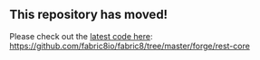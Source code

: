 ## This repository has moved!

Please check out the [latest code here](https://github.com/fabric8io/fabric8/tree/master/forge/rest-core): https://github.com/fabric8io/fabric8/tree/master/forge/rest-core